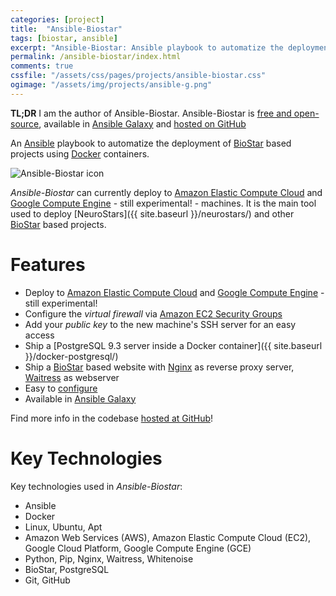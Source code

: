 ```yaml
---
categories: [project]
title:  "Ansible-Biostar"
tags: [biostar, ansible]
excerpt: "Ansible-Biostar: Ansible playbook to automatize the deployment of BioStar-based projects using Docker containers"
permalink: /ansible-biostar/index.html
comments: true
cssfile: "/assets/css/pages/projects/ansible-biostar.css"
ogimage: "/assets/img/projects/ansible-g.png"
---
```


<div class="initial-note">
<strong>TL;DR</strong> I am the author of Ansible-Biostar.
Ansible-Biostar is
<a href="http://en.wikipedia.org/wiki/Free_and_open-source_software">free and open-source</a>, 
available in <a href="https://galaxy.ansible.com/list#/roles/1057">Ansible Galaxy</a> and
<a href="https://github.com/puntonim/ansible-biostar">hosted on 
GitHub<i class="fa fa-github fa-lg" style="vertical-align: baseline; margin-left: .3rem;"></i></a>
</div>

An [Ansible](http://www.ansible.com/) playbook to automatize the deployment of
[BioStar](https://github.com/ialbert/biostar-central/) based projects
using [Docker](https://www.docker.com/) containers.

<img src="{{ site.baseurl }}/assets/img/projects/ansible-g.png" alt="Ansible-Biostar icon" class="right">

*Ansible-Biostar* can currently deploy to [Amazon Elastic Compute Cloud](http://aws.amazon.com/ec2/)
and [Google Compute Engine](https://cloud.google.com/compute/) - still experimental! - machines.
It is the main tool used to deploy
[NeuroStars]({{ site.baseurl }}/neurostars/)
and other [BioStar](https://github.com/ialbert/biostar-central/) based projects.

Features
========
- Deploy to [Amazon Elastic Compute Cloud](http://aws.amazon.com/ec2/)
and [Google Compute Engine](https://cloud.google.com/compute/) - still experimental!
- Configure the *virtual firewall* via [Amazon EC2 Security Groups](http://docs.aws.amazon.com/AWSEC2/latest/UserGuide/using-network-security.html)
- Add your *public key* to the new machine's SSH server for an easy access
- Ship a [PostgreSQL 9.3 server inside a Docker container]({{ site.baseurl }}/docker-postgresql/)
- Ship a [BioStar](https://github.com/ialbert/biostar-central/) based website with
[Nginx](http://nginx.org/) as reverse proxy server, 
[Waitress](http://waitress.readthedocs.org/en/latest/) as webserver
- Easy to [configure](https://github.com/puntonim/ansible-biostar/blob/master/README.md)
- Available in [Ansible Galaxy](https://galaxy.ansible.com/list#/roles/1057)

Find more info in the codebase 
[hosted at GitHub](https://github.com/puntonim/ansible-biostar)!

Key Technologies
================
Key technologies used in *Ansible-Biostar*:

- Ansible
- Docker
- Linux, Ubuntu, Apt
- Amazon Web Services (AWS), Amazon Elastic Compute Cloud (EC2), Google Cloud Platform, Google Compute Engine (GCE)
- Python, Pip, Nginx, Waitress, Whitenoise
- BioStar, PostgreSQL
- Git, GitHub